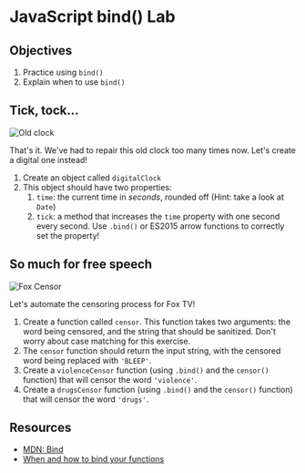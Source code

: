# JavaScript bind() Lab

## Objectives
1. Practice using `bind()`
2. Explain when to use `bind()`

## Tick, tock...
![Old clock](https://media.giphy.com/media/JUvTQ9K4QM6vC/giphy.gif)

That's it. We've had to repair this old clock too many times now. Let's create a digital one instead!
 
1. Create an object called `digitalClock`
2. This object should have two properties:
    1. `time`: the current time in _seconds_, rounded off (Hint: take a look at `Date`)
    2. `tick`: a method that increases the `time` property with one second every second. Use `.bind()` or ES2015 arrow
    functions to correctly set the property!

## So much for free speech
![Fox Censor](https://media.giphy.com/media/NZ1e0alYFBKh2/giphy.gif)

Let's automate the censoring process for Fox TV!

1. Create a function called `censor`. This function takes two arguments: the word being censored, and the string that
should be sanitized. Don't worry about case matching for this exercise.
2. The `censor` function should return the input string, with the censored word being replaced with `'BLEEP'`.
3. Create a `violenceCensor` function (using `.bind()` and the `censor()` function) that will censor the word `'violence'`.
3. Create a `drugsCensor` function (using `.bind()` and the `censor()` function) that will censor the word `'drugs'`.

## Resources
- [MDN: Bind](https://developer.mozilla.org/en/docs/Web/JavaScript/Reference/Global_objects/Function/bind)
- [When and how to bind your functions](http://reactkungfu.com/2015/07/why-and-how-to-bind-methods-in-your-react-component-classes/)
